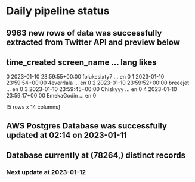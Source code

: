 # Daily pipeline status
## 9963 new rows of data was successfully extracted from Twitter API and preview below
##                time_created   screen_name  ... lang likes
0 2023-01-10 23:59:55+00:00  folukesixty7  ...   en     0
1 2023-01-10 23:59:54+00:00    4everrlala  ...   en     0
2 2023-01-10 23:59:52+00:00      breeejet  ...   en     0
3 2023-01-10 23:59:45+00:00      Chiskyyy  ...   en     0
4 2023-01-10 23:59:17+00:00    EmekaGodin  ...   en     0

[5 rows x 14 columns]
## AWS Postgres Database was successfully updated at  02:14 on 2023-01-11
## Database currently at (78264,) distinct records
### Next update at 2023-01-12
